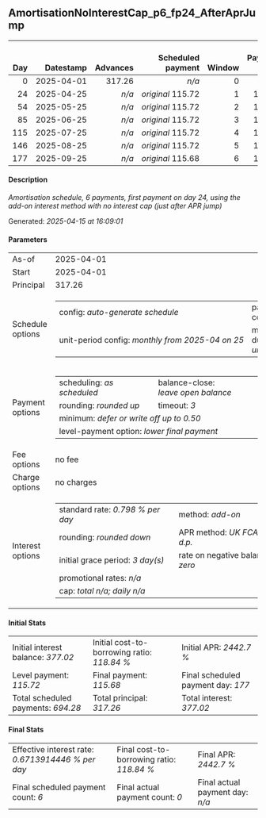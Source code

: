 <h2>AmortisationNoInterestCap_p6_fp24_AfterAprJump</h2><table><thead style="vertical-align: bottom;"><th style="text-align: right;">Day</th><th style="text-align: right;">Datestamp</th><th style="text-align: right;">Advances</th><th style="text-align: right;">Scheduled payment</th><th style="text-align: right;">Window</th><th style="text-align: right;">Payment due</th><th style="text-align: right;">Actual payments</th><th style="text-align: right;">Generated payment</th><th style="text-align: right;">Net effect</th><th style="text-align: right;">Payment status</th><th style="text-align: right;">Balance status</th><th style="text-align: right;">Simple interest</th><th style="text-align: right;">New interest</th><th style="text-align: right;">New charges</th><th style="text-align: right;">Principal portion</th><th style="text-align: right;">Fee portion</th><th style="text-align: right;">Interest portion</th><th style="text-align: right;">Charges portion</th><th style="text-align: right;">Fee refund</th><th style="text-align: right;">Principal balance</th><th style="text-align: right;">Fee balance</th><th style="text-align: right;">Interest balance</th><th style="text-align: right;">Charges balance</th><th style="text-align: right;">Settlement figure</th><th style="text-align: right;">Fee refund if&nbsp;settled</th></thead><tr style="text-align: right;"><td class="ci00">0</td><td class="ci01" style="white-space: nowrap;">2025-04-01</td><td class="ci02">317.26</td><td class="ci03" style="white-space: nowrap;"><i>n/a<i></td><td class="ci04">0</td><td class="ci05">0.00</td><td class="ci06"><i>n/a</i></td><td class="ci07"><i>n/a</i></td><td class="ci08">0.00</td><td class="ci09"><i>information&nbsp;only</i></td><td class="ci10">open</td><td class="ci13">0.0000</td><td class="ci14">0.0000</td><td class="ci15"><i>n/a</i></td><td class="ci16">0.00</td><td class="ci17">0.00</td><td class="ci18">0.00</td><td class="ci19">0.00</td><td class="ci20">0.00</td><td class="ci21">317.26</td><td class="ci22">0.00</td><td class="ci23">377.0200</td><td class="ci24">0.00</td><td class="ci25">317.26</td><td class="ci26">0.00</td></tr><tr style="text-align: right;"><td class="ci00">24</td><td class="ci01" style="white-space: nowrap;">2025-04-25</td><td class="ci02"><i>n/a</i></td><td class="ci03" style="white-space: nowrap;"><i>original</i> 115.72</td><td class="ci04">1</td><td class="ci05">115.72</td><td class="ci06"><i>n/a</i></td><td class="ci07"><i>n/a</i></td><td class="ci08">115.72</td><td class="ci09"><i>not&nbsp;yet&nbsp;due</i></td><td class="ci10">open</td><td class="ci13">60.7616</td><td class="ci14">0.0000</td><td class="ci15"><i>n/a</i></td><td class="ci16">0.00</td><td class="ci17">0.00</td><td class="ci18">115.72</td><td class="ci19">0.00</td><td class="ci20">0.00</td><td class="ci21">317.26</td><td class="ci22">0.00</td><td class="ci23">261.3000</td><td class="ci24">0.00</td><td class="ci25">378.02</td><td class="ci26">0.00</td></tr><tr style="text-align: right;"><td class="ci00">54</td><td class="ci01" style="white-space: nowrap;">2025-05-25</td><td class="ci02"><i>n/a</i></td><td class="ci03" style="white-space: nowrap;"><i>original</i> 115.72</td><td class="ci04">2</td><td class="ci05">115.72</td><td class="ci06"><i>n/a</i></td><td class="ci07"><i>n/a</i></td><td class="ci08">115.72</td><td class="ci09"><i>not&nbsp;yet&nbsp;due</i></td><td class="ci10">open</td><td class="ci13">75.9520</td><td class="ci14">0.0000</td><td class="ci15"><i>n/a</i></td><td class="ci16">0.00</td><td class="ci17">0.00</td><td class="ci18">115.72</td><td class="ci19">0.00</td><td class="ci20">0.00</td><td class="ci21">317.26</td><td class="ci22">0.00</td><td class="ci23">145.5800</td><td class="ci24">0.00</td><td class="ci25">453.97</td><td class="ci26">0.00</td></tr><tr style="text-align: right;"><td class="ci00">85</td><td class="ci01" style="white-space: nowrap;">2025-06-25</td><td class="ci02"><i>n/a</i></td><td class="ci03" style="white-space: nowrap;"><i>original</i> 115.72</td><td class="ci04">3</td><td class="ci05">115.72</td><td class="ci06"><i>n/a</i></td><td class="ci07"><i>n/a</i></td><td class="ci08">115.72</td><td class="ci09"><i>not&nbsp;yet&nbsp;due</i></td><td class="ci10">open</td><td class="ci13">78.4838</td><td class="ci14">0.0000</td><td class="ci15"><i>n/a</i></td><td class="ci16">0.00</td><td class="ci17">0.00</td><td class="ci18">115.72</td><td class="ci19">0.00</td><td class="ci20">0.00</td><td class="ci21">317.26</td><td class="ci22">0.00</td><td class="ci23">29.8600</td><td class="ci24">0.00</td><td class="ci25">532.45</td><td class="ci26">0.00</td></tr><tr style="text-align: right;"><td class="ci00">115</td><td class="ci01" style="white-space: nowrap;">2025-07-25</td><td class="ci02"><i>n/a</i></td><td class="ci03" style="white-space: nowrap;"><i>original</i> 115.72</td><td class="ci04">4</td><td class="ci05">115.72</td><td class="ci06"><i>n/a</i></td><td class="ci07"><i>n/a</i></td><td class="ci08">115.72</td><td class="ci09"><i>not&nbsp;yet&nbsp;due</i></td><td class="ci10">open</td><td class="ci13">75.9520</td><td class="ci14">0.0000</td><td class="ci15"><i>n/a</i></td><td class="ci16">85.86</td><td class="ci17">0.00</td><td class="ci18">29.86</td><td class="ci19">0.00</td><td class="ci20">0.00</td><td class="ci21">231.40</td><td class="ci22">0.00</td><td class="ci23">0.0000</td><td class="ci24">0.00</td><td class="ci25">608.40</td><td class="ci26">0.00</td></tr><tr style="text-align: right;"><td class="ci00">146</td><td class="ci01" style="white-space: nowrap;">2025-08-25</td><td class="ci02"><i>n/a</i></td><td class="ci03" style="white-space: nowrap;"><i>original</i> 115.72</td><td class="ci04">5</td><td class="ci05">115.72</td><td class="ci06"><i>n/a</i></td><td class="ci07"><i>n/a</i></td><td class="ci08">115.72</td><td class="ci09"><i>not&nbsp;yet&nbsp;due</i></td><td class="ci10">open</td><td class="ci13">57.2437</td><td class="ci14">0.0000</td><td class="ci15"><i>n/a</i></td><td class="ci16">115.72</td><td class="ci17">0.00</td><td class="ci18">0.00</td><td class="ci19">0.00</td><td class="ci20">0.00</td><td class="ci21">115.68</td><td class="ci22">0.00</td><td class="ci23">0.0000</td><td class="ci24">0.00</td><td class="ci25">665.65</td><td class="ci26">0.00</td></tr><tr style="text-align: right;"><td class="ci00">177</td><td class="ci01" style="white-space: nowrap;">2025-09-25</td><td class="ci02"><i>n/a</i></td><td class="ci03" style="white-space: nowrap;"><i>original</i> 115.68</td><td class="ci04">6</td><td class="ci05">115.68</td><td class="ci06"><i>n/a</i></td><td class="ci07"><i>n/a</i></td><td class="ci08">115.68</td><td class="ci09"><i>not&nbsp;yet&nbsp;due</i></td><td class="ci10">closed</td><td class="ci13">28.6169</td><td class="ci14">0.0000</td><td class="ci15"><i>n/a</i></td><td class="ci16">115.68</td><td class="ci17">0.00</td><td class="ci18">0.00</td><td class="ci19">0.00</td><td class="ci20">0.00</td><td class="ci21">0.00</td><td class="ci22">0.00</td><td class="ci23">0.0000</td><td class="ci24">0.00</td><td class="ci25">694.27</td><td class="ci26">0.00</td></tr></table><p><h4>Description</h4><i>Amortisation schedule, 6 payments, first payment on day 24, using the add-on interest method with no interest cap (just after APR jump)</i></p><p>Generated: <i>2025-04-15 at 16:09:01</i></p><h4>Parameters</h4><table><tr><td>As-of</td><td>2025-04-01</td></tr><tr><td>Start</td><td>2025-04-01</td></tr><tr><td>Principal</td><td>317.26</td></tr><tr><td>Schedule options</td><td><table><tr><td>config: <i>auto-generate schedule</i></td><td>payment count: <i>6</i></td></tr><tr><td style="white-space: nowrap;">unit-period config: <i>monthly from 2025-04 on 25</i></td><td>max duration: <i>unlimited</i></td></tr></table></td></tr><tr><td>Payment options</td><td><table><tr><td>scheduling: <i>as scheduled</i></td><td>balance-close: <i>leave&nbsp;open&nbsp;balance</i></td></tr><tr><td>rounding: <i>rounded up</i></td><td>timeout: <i>3</i></td></tr><tr><td colspan='2'>minimum: <i>defer&nbsp;or&nbsp;write&nbsp;off&nbsp;up&nbsp;to&nbsp;0.50</i></td></tr><tr><td colspan='2'>level-payment option: <i>lower&nbsp;final&nbsp;payment</i></td></tr></table></td></tr><tr><td>Fee options</td><td>no fee</td></tr><tr><td>Charge options</td><td>no charges</td></tr><tr><td>Interest options</td><td><table><tr><td>standard rate: <i>0.798 % per day</i></td><td>method: <i>add-on</i></td></tr><tr><td>rounding: <i>rounded down</i></td><td>APR method: <i>UK FCA to 1 d.p.</i></td></tr><tr><td>initial grace period: <i>3 day(s)</i></td><td>rate on negative balance: <i>zero</i></td></tr><tr><td colspan="2">promotional rates: <i><i>n/a</i></i></td></tr><tr><td colspan="2">cap: <i>total <i>n/a</i>; daily <i>n/a</i></td></tr></table></td></tr></table><h4>Initial Stats</h4><table><tr><td>Initial interest balance: <i>377.02</i></td><td>Initial cost-to-borrowing ratio: <i>118.84 %</i></td><td>Initial APR: <i>2442.7 %</i></td></tr><tr><td>Level payment: <i>115.72</i></td><td>Final payment: <i>115.68</i></td><td>Final scheduled payment day: <i>177</i></td></tr><tr><td>Total scheduled payments: <i>694.28</i></td><td>Total principal: <i>317.26</i></td><td>Total interest: <i>377.02</i></td></tr></table><h4>Final Stats</h4><table><tr><td>Effective interest rate: <i>0.6713914446 % per day</i></td><td>Final cost-to-borrowing ratio: <i>118.84 %</i></td><td>Final APR: <i>2442.7 %</i></td></tr><tr><td>Final scheduled payment count: <i>6</i></td><td>Final actual payment count: <i>0</i></td><td>Final actual payment day: <i>n/a</i></td></tr></table>